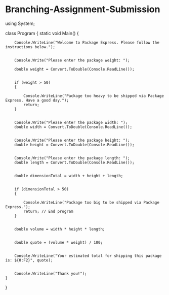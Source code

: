 # Branching-Assignment-Submission
using System;

class Program
{
    static void Main()
    {
        
        Console.WriteLine("Welcome to Package Express. Please follow the instructions below.");

        
        Console.Write("Please enter the package weight: ");
        
        double weight = Convert.ToDouble(Console.ReadLine());

        
        if (weight > 50)
        {
            
            Console.WriteLine("Package too heavy to be shipped via Package Express. Have a good day.");
            return; 
        }

       
        Console.Write("Please enter the package width: ");
        double width = Convert.ToDouble(Console.ReadLine());

        
        Console.Write("Please enter the package height: ");
        double height = Convert.ToDouble(Console.ReadLine());

        
        Console.Write("Please enter the package length: ");
        double length = Convert.ToDouble(Console.ReadLine());

        
        double dimensionTotal = width + height + length;

        
        if (dimensionTotal > 50)
        {
            
            Console.WriteLine("Package too big to be shipped via Package Express.");
            return; // End program
        }

        
        double volume = width * height * length;

        
        double quote = (volume * weight) / 100;

       
        Console.WriteLine("Your estimated total for shipping this package is: ${0:F2}", quote);

       
        Console.WriteLine("Thank you!");
    }
}

